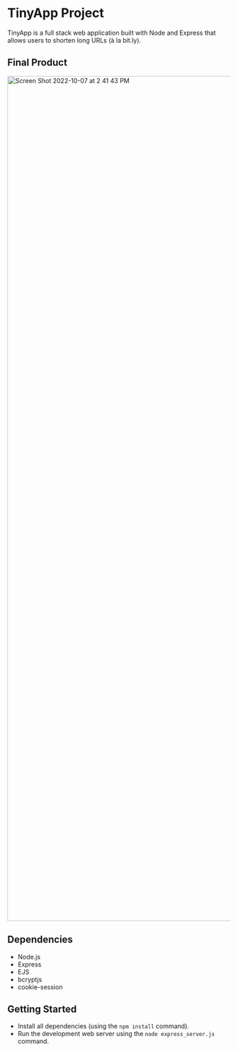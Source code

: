 # TinyApp Project

TinyApp is a full stack web application built with Node and Express that allows users to shorten long URLs (à la bit.ly).

## Final Product

<img width="1904" alt="Screen Shot 2022-10-07 at 2 41 43 PM" src="https://user-images.githubusercontent.com/36318471/194649497-c75ebd89-f7ac-4429-8362-db2e7f2bad62.png">

## Dependencies

- Node.js
- Express
- EJS
- bcryptjs
- cookie-session

## Getting Started

- Install all dependencies (using the `npm install` command).
- Run the development web server using the `node express_server.js` command.

